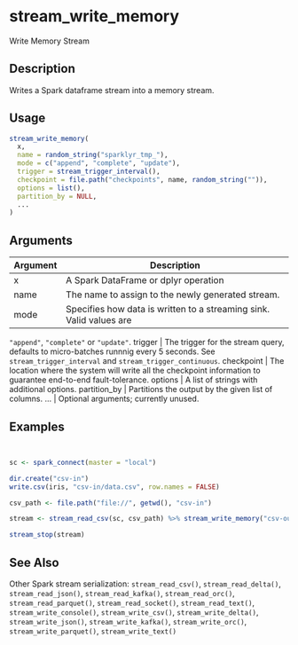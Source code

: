 # stream_write_memory


Write Memory Stream




## Description

Writes a Spark dataframe stream into a memory stream.





## Usage
```r
stream_write_memory(
  x,
  name = random_string("sparklyr_tmp_"),
  mode = c("append", "complete", "update"),
  trigger = stream_trigger_interval(),
  checkpoint = file.path("checkpoints", name, random_string("")),
  options = list(),
  partition_by = NULL,
  ...
)
```




## Arguments


Argument      |Description
------------- |----------------
x | A Spark DataFrame or dplyr operation
name | The name to assign to the newly generated stream.
mode | Specifies how data is written to a streaming sink. Valid values are
``"append"``, ``"complete"`` or ``"update"``.
trigger | The trigger for the stream query, defaults to micro-batches runnnig
every 5 seconds. See `stream_trigger_interval` and
`stream_trigger_continuous`.
checkpoint | The location where the system will write all the checkpoint
information to guarantee end-to-end fault-tolerance.
options | A list of strings with additional options.
partition_by | Partitions the output by the given list of columns.
... | Optional arguments; currently unused.






## Examples

```r


sc <- spark_connect(master = "local")

dir.create("csv-in")
write.csv(iris, "csv-in/data.csv", row.names = FALSE)

csv_path <- file.path("file://", getwd(), "csv-in")

stream <- stream_read_csv(sc, csv_path) %>% stream_write_memory("csv-out")

stream_stop(stream)

```






## See Also

Other Spark stream serialization: 
`stream_read_csv()`,
`stream_read_delta()`,
`stream_read_json()`,
`stream_read_kafka()`,
`stream_read_orc()`,
`stream_read_parquet()`,
`stream_read_socket()`,
`stream_read_text()`,
`stream_write_console()`,
`stream_write_csv()`,
`stream_write_delta()`,
`stream_write_json()`,
`stream_write_kafka()`,
`stream_write_orc()`,
`stream_write_parquet()`,
`stream_write_text()`



